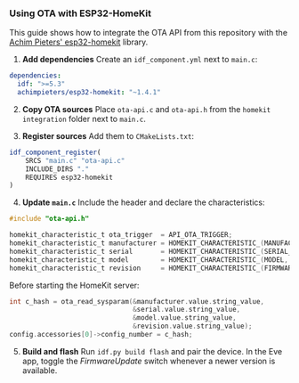 ### Using OTA with ESP32-HomeKit
This guide shows how to integrate the OTA API from this repository with the [Achim Pieters' esp32-homekit](https://github.com/AchimPieters/esp32-homekit) library.

1. **Add dependencies**
   Create an `idf_component.yml` next to `main.c`:
```yaml
dependencies:
  idf: ">=5.3"
  achimpieters/esp32-homekit: "~1.4.1"
```

2. **Copy OTA sources**
   Place `ota-api.c` and `ota-api.h` from the `homekit integration` folder next to `main.c`.

3. **Register sources**
   Add them to `CMakeLists.txt`:
```cmake
idf_component_register(
    SRCS "main.c" "ota-api.c"
    INCLUDE_DIRS "."
    REQUIRES esp32-homekit
)
```

4. **Update `main.c`**
   Include the header and declare the characteristics:
```c
#include "ota-api.h"

homekit_characteristic_t ota_trigger  = API_OTA_TRIGGER;
homekit_characteristic_t manufacturer = HOMEKIT_CHARACTERISTIC_(MANUFACTURER, "X");
homekit_characteristic_t serial       = HOMEKIT_CHARACTERISTIC_(SERIAL_NUMBER, "1");
homekit_characteristic_t model        = HOMEKIT_CHARACTERISTIC_(MODEL, "Z");
homekit_characteristic_t revision     = HOMEKIT_CHARACTERISTIC_(FIRMWARE_REVISION, "0.0.0");
```
   Before starting the HomeKit server:
```c
int c_hash = ota_read_sysparam(&manufacturer.value.string_value,
                               &serial.value.string_value,
                               &model.value.string_value,
                               &revision.value.string_value);
config.accessories[0]->config_number = c_hash;
```

5. **Build and flash**
   Run `idf.py build flash` and pair the device. In the Eve app, toggle the _FirmwareUpdate_ switch whenever a newer version is available.


